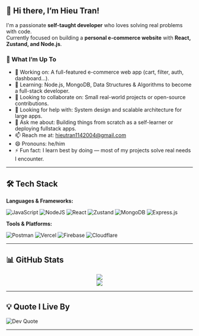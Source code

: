 ## 👋 Hi there, I’m Hieu Tran!

I'm a passionate **self-taught developer** who loves solving real problems with code.  
Currently focused on building a **personal e-commerce website** with **React, Zustand, and Node.js**.

### 🚀 What I’m Up To

- 🔭 Working on: A full-featured e-commerce web app (cart, filter, auth, dashboard...).
- 🌱 Learning: Node.js, MongoDB, Data Structures & Algorithms to become a full-stack developer.
- 👯 Looking to collaborate on: Small real-world projects or open-source contributions.
- 🤔 Looking for help with: System design and scalable architecture for large apps.
- 💬 Ask me about: Building things from scratch as a self-learner or deploying fullstack apps.
- 📫 Reach me at: hieutran1142004@gmail.com
- 😄 Pronouns: he/him
- ⚡ Fun fact: I learn best by doing — most of my projects solve real needs I encounter.

---

## 🛠️ Tech Stack

**Languages & Frameworks:**  

![JavaScript](https://img.shields.io/badge/javascript-%23323330.svg?style=for-the-badge&logo=javascript&logoColor=%23F7DF1E) ![NodeJS](https://img.shields.io/badge/node.js-6DA55F?style=for-the-badge&logo=node.js&logoColor=white) ![React](https://img.shields.io/badge/react-%2320232a.svg?style=for-the-badge&logo=react&logoColor=%2361DAFB) ![Zustand](https://img.shields.io/badge/zustand-%231F2937.svg?style=for-the-badge&logo=zustand&logoColor=%23F9FAFB) ![MongoDB](https://img.shields.io/badge/MongoDB-%234ea94b.svg?style=for-the-badge&logo=mongodb&logoColor=white) ![Express.js](https://img.shields.io/badge/express.js-%23404d59.svg?style=for-the-badge&logo=express&logoColor=%2361DAFB)

**Tools & Platforms:**  

![Postman](https://img.shields.io/badge/Postman-FF6C37?style=for-the-badge&logo=postman&logoColor=white) ![Vercel](https://img.shields.io/badge/vercel-%23000000.svg?style=for-the-badge&logo=vercel&logoColor=white) ![Firebase](https://img.shields.io/badge/firebase-%23039BE5.svg?style=for-the-badge&logo=firebase) ![Cloudflare](https://img.shields.io/badge/Cloudflare-F38020?style=for-the-badge&logo=Cloudflare&logoColor=white)

---

## 📊 GitHub Stats

<p align="center">
  <img src="https://github-readme-stats.vercel.app/api?username=shinki04&show_icons=true&theme=tokyonight" />
  <br/>
  <img src="https://github-readme-streak-stats.herokuapp.com?user=shinki04&theme=tokyonight&date_format=j%2Fn%5B%2FY%5D" />
</p>

---

## 💡 Quote I Live By

![Dev Quote](https://quotes-github-readme.vercel.app/api?type=horizontal&theme=radical)

---

<!--
Feel free to connect, fork, or collab. I'm always open to learning together!
-->
